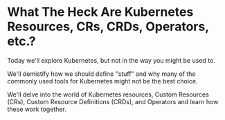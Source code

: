 # What The Heck Are Kubernetes Resources, CRs, CRDs, Operators, etc.?

Today we'll explore Kubernetes, but not in the way you might be used to.

We'll demistify how we should define "stuff" and why many of the commonly used tools for Kubernetes might not be the best choice.

We'll delve into the world of Kubernetes resources, Custom Resources (CRs), Custom Resource Definitions (CRDs), and Operators and learn how these work together.
